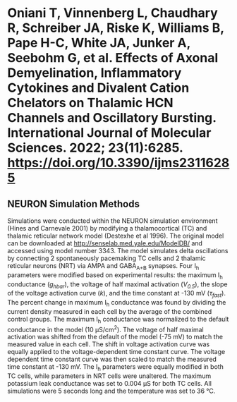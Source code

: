 # Oniani T, Vinnenberg L, Chaudhary R, Schreiber JA, Riske K, Williams B, Pape H-C, White JA, Junker A, Seebohm G, et al. Effects of Axonal Demyelination, Inflammatory Cytokines and Divalent Cation Chelators on Thalamic HCN Channels and Oscillatory Bursting. International Journal of Molecular Sciences. 2022; 23(11):6285. https://doi.org/10.3390/ijms23116285

## NEURON Simulation Methods

Simulations were conducted within the NEURON simulation environment (Hines and Carnevale 2001) by modifying a thalamocortical (TC) 
and thalamic reticular network model (Destexhe et al 1996). The original model can be downloaded at http://senselab.med.yale.edu/ModelDB/ 
and accessed using model number 3343. The model simulates delta oscillations by connecting 2 spontaneously pacemaking TC cells and 
2 thalamic reticular neurons (NRT) via AMPA and GABA<sub>A+B</sub> synapses. Four I<sub>h</sub> parameters were modified based on experimental results: 
the maximum I<sub>h</sub> conductance (_g<sub>hbar</sub>_), the voltage of half maximal activation (_V<sub>0.5</sub>_), the slope of the voltage activation curve (_k_), 
and the time constant at -130 mV (_τ<sub>fast</sub>_). The percent change in maximum I<sub>h</sub> conductance was found by dividing the current density 
measured in each cell by the average of the combined control groups. The maximum I<sub>h</sub> conductance was normalized to the default conductance 
in the model (10 μS/cm<sup>2</sup>). The voltage of half maximal activation was shifted from the default of the model (-75 mV) to match the measured 
value in each cell. The shift in voltage activation curve was equally applied to the voltage-dependent time constant curve. The voltage dependent 
time constant curve was then scaled to match the measured time constant at -130 mV. The I<sub>h</sub> parameters were equally modified in both TC cells,
while parameters in NRT cells were unaltered. The maximum potassium leak conductance was set to 0.004 μS for both TC cells. All simulations were 
5 seconds long and the temperature was set to 36 °C. 
